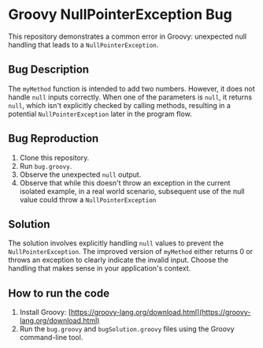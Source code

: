 # Groovy NullPointerException Bug

This repository demonstrates a common error in Groovy: unexpected null handling that leads to a `NullPointerException`.

## Bug Description
The `myMethod` function is intended to add two numbers. However, it does not handle `null` inputs correctly. When one of the parameters is `null`, it returns `null`, which isn't explicitly checked by calling methods, resulting in a potential `NullPointerException` later in the program flow.

## Bug Reproduction
1. Clone this repository.
2. Run `bug.groovy`.
3. Observe the unexpected `null` output.
4. Observe that while this doesn't throw an exception in the current isolated example, in a real world scenario, subsequent use of the null value could throw a `NullPointerException`

## Solution
The solution involves explicitly handling `null` values to prevent the `NullPointerException`.  The improved version of `myMethod` either returns 0 or throws an exception to clearly indicate the invalid input.  Choose the handling that makes sense in your application's context.

## How to run the code
1. Install Groovy: [https://groovy-lang.org/download.html](https://groovy-lang.org/download.html)
2. Run the `bug.groovy` and `bugSolution.groovy` files using the Groovy command-line tool.
